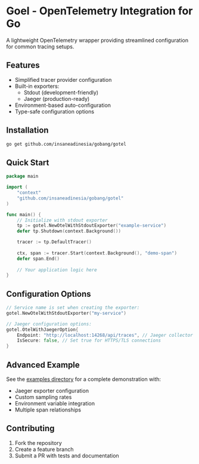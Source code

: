 # Goel - OpenTelemetry Integration for Go

A lightweight OpenTelemetry wrapper providing streamlined configuration for common tracing setups.

## Features

- Simplified tracer provider configuration
- Built-in exporters:
  - Stdout (development-friendly)
  - Jaeger (production-ready)
- Environment-based auto-configuration
- Type-safe configuration options

## Installation

```bash
go get github.com/insaneadinesia/gobang/gotel
```

## Quick Start

```go
package main

import (
    "context"
    "github.com/insaneadinesia/gobang/gotel"
)

func main() {
    // Initialize with stdout exporter
    tp := gotel.NewOtelWithStdoutExporter("example-service")
    defer tp.Shutdown(context.Background())

    tracer := tp.DefaultTracer()
    
    ctx, span := tracer.Start(context.Background(), "demo-span")
    defer span.End()
    
    // Your application logic here
}
```

## Configuration Options

```go
// Service name is set when creating the exporter:
gotel.NewOtelWithStdoutExporter("my-service")

// Jaeger configuration options:
gotel.OtelWithJaegerOption{
    Endpoint: "http://localhost:14268/api/traces", // Jaeger collector endpoint
    IsSecure: false, // Set true for HTTPS/TLS connections
}
```

## Advanced Example

See the [examples directory](/examples/advanced/main.go) for a complete demonstration with:
- Jaeger exporter configuration
- Custom sampling rates
- Environment variable integration
- Multiple span relationships

## Contributing

1. Fork the repository
2. Create a feature branch
3. Submit a PR with tests and documentation